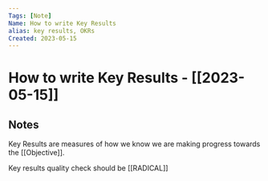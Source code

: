 ```yaml
---
Tags: [Note]
Name: How to write Key Results
alias: key results, OKRs
Created: 2023-05-15
---
```

# How to write Key Results - [[2023-05-15]]
## Notes
Key Results are measures of how we know we are making progress towards the [[Objective]].

Key results quality check should be [[RADICAL]]

